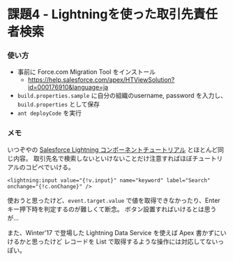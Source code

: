 課題4 - Lightningを使った取引先責任者検索
=======================================


### 使い方

- 事前に Force.com Migration Tool をインストール
	- https://help.salesforce.com/apex/HTViewSolution?id=000176910&language=ja
- `build.properties.sample` に自分の組織のusername, password を入力し、`build.properties` として保存
- `ant deployCode` を実行


### メモ

いつぞやの [Salesforce Lightning コンポーネントチュートリアル](http://salesforcedevelopersjapan.github.io/lightning-components-tutorial/index.html) とほとんど同じ内容。
取引先名で検索しないといけないことだけ注意すればほぼチュートリアルのコピペでいける。


```
<lightning:input value="{!v.input}" name="keyword" label="Search" onchange="{!c.onChange}" />
```

使おうと思ったけど、`event.target.value` で値を取得できなかったり、Enter キー押下時を判定するのが難しくて断念。
ボタン設置すればいけるとは思うが...

また、Winter'17 で登場した Lightning Data Service を使えば Apex 書かずにいけるかと思ったけど
レコードを List で取得するような操作には対応してないっぽい。

